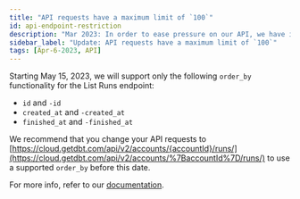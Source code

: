 ```yaml
---
title: "API requests have a maximum limit of `100`"
id: api-endpoint-restriction
description: "Mar 2023: In order to ease pressure on our API, we have implemented a maximum limit of `100` for all API requests to our `list` endpoints. This limit is applicable to multi-tenant instances only."
sidebar_label: "Update: API requests have a maximum limit of `100`"
tags: [Apr-6-2023, API]
---
```


Starting May 15, 2023, we will support only the following `order_by` functionality for the List Runs endpoint:

- `id` and `-id`
- `created_at` and `-created_at`
- `finished_at` and `-finished_at`

We recommend that you change your API requests to [https://cloud.getdbt.com/api/v2/accounts/{accountId}/runs/](https://cloud.getdbt.com/api/v2/accounts/%7BaccountId%7D/runs/) to use a supported `order_by` before this date.

For more info, refer to our [documentation](/dbt-cloud/api-v2#tag/Runs/operation/listRunsForAccount).

